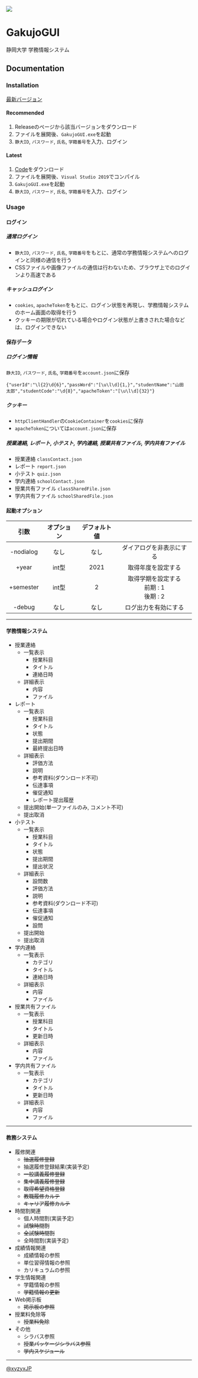 ![](https://xyzyxjp.github.io/GakujoGUI/assets/img/hero-img.png)

# GakujoGUI

静岡大学 学務情報システム

## Documentation

### Installation

[最新バージョン](https://github.com/xyzyxJP/GakujoGUI/releases/latest)

#### Recommended

1. Releaseのページから該当バージョンをダウンロード
2. ファイルを展開後、`GakujoGUI.exe`を起動
3. `静大ID`, `パスワード`, `氏名`, `学籍番号`を入力、ログイン

#### Latest

1. [Code](https://github.com/xyzyxJP/GakujoGUI/archive/refs/heads/main.zip)をダウンロード
2. ファイルを展開後、`Visual Studio 2019`でコンパイル
3. `GakujoGUI.exe`を起動
4. `静大ID`, `パスワード`, `氏名`, `学籍番号`を入力、ログイン

### Usage

#### ログイン

##### 通常ログイン

- `静大ID`, `パスワード`, `氏名`, `学籍番号`をもとに、通常の学務情報システムへのログインと同様の通信を行う
- CSSファイルや画像ファイルの通信は行わないため、ブラウザ上でのログインより高速である

##### キャッシュログイン

- `cookies`, `apacheToken`をもとに、ログイン状態を再現し、学務情報システムのホーム画面の取得を行う
- クッキーの期限が切れている場合やログイン状態が上書きされた場合などは、ログインできない

#### 保存データ

##### ログイン情報

`静大ID`, `パスワード`, `氏名`, `学籍番号`を`account.json`に保存

```
{"userId":"\l{2}\d{6}","passWord":"[\u\l\d]{1,}","studentName":"山田　太郎","studentCode":"\d{8}","apacheToken":"[\u\l\d]{32}"}
```

##### クッキー

- `httpClientHandler`の`CookieContainer`を`cookies`に保存
- `apacheToken`については`account.json`に保存

##### 授業連絡, レポート, 小テスト, 学内連絡, 授業共有ファイル, 学内共有ファイル

- 授業連絡 `classContact.json`
- レポート `report.json`
- 小テスト `quiz.json`
- 学内連絡 `schoolContact.json`
- 授業共有ファイル `classSharedFile.json`
- 学内共有ファイル `schoolSharedFile.json`

#### 起動オプション

| 引数      | オプション | デフォルト値 |                                            | 
| :-------: | :--------: | :----------: | :----------------------------------------: | 
| -nodialog | なし       | なし         | ダイアログを非表示にする                   | 
| +year     | int型      | 2021         | 取得年度を設定する                         | 
| +semester | int型      | 2            | 取得学期を設定する<br>前期 : 1<br>後期 : 2 | 
| -debug    | なし       | なし         | ログ出力を有効にする                       | 

---

#### 学務情報システム

- 授業連絡
	- 一覧表示
		- 授業科目
		- タイトル
		- 連絡日時
	- 詳細表示
		- 内容
		- ファイル
- レポート
	- 一覧表示
		- 授業科目
		- タイトル
		- 状態
		- 提出期間
		- 最終提出日時
	- 詳細表示
		- 評価方法
		- 説明
		- 参考資料(ダウンロード不可)
		- 伝達事項
		- 催促通知
		- レポート提出履歴
	- 提出開始(単一ファイルのみ, コメント不可)
	- 提出取消
- 小テスト
	- 一覧表示
		- 授業科目
		- タイトル
		- 状態
		- 提出期間
		- 提出状況
	- 詳細表示
		- 設問数
		- 評価方法
		- 説明
		- 参考資料(ダウンロード不可)
		- 伝達事項
		- 催促通知
		- 設問
	- 提出開始
	- 提出取消
- 学内連絡
	- 一覧表示
		- カテゴリ
		- タイトル
		- 連絡日時
	- 詳細表示
		- 内容
		- ファイル
- 授業共有ファイル
	- 一覧表示
		- 授業科目
		- タイトル
		- 更新日時
	- 詳細表示
		- 内容
		- ファイル
- 学内共有ファイル
	- 一覧表示
		- カテゴリ
		- タイトル
		- 更新日時
	- 詳細表示
		- 内容
		- ファイル

---

#### 教務システム

- 履修関連
	- ~~抽選履修登録~~
	- 抽選履修登録結果(実装予定)
	- ~~一般講義履修登録~~
	- ~~集中講義履修登録~~
	- ~~取得希望資格登録~~
	- ~~教職履修カルテ~~
	- ~~キャリア履修カルテ~~
- 時間割関連
	- 個人時間割(実装予定)
	- ~~試験時間割~~
	- ~~全試験時間割~~
	- 全時間割(実装予定)
- 成績情報関連
	- 成績情報の参照
	- 単位習得情報の参照
	- カリキュラムの参照
- 学生情報関連
	- 学籍情報の参照
	- ~~学籍情報の更新~~
- Web掲示板
	- ~~掲示板の参照~~
- 授業料免除等
	- ~~授業料免除~~
- その他
	- シラバス参照
	- ~~授業パッケージシラバス参照~~
	- ~~学内スケジュール~~

---

[@xyzyxJP](https://twitter.com/xyzyxJP)
